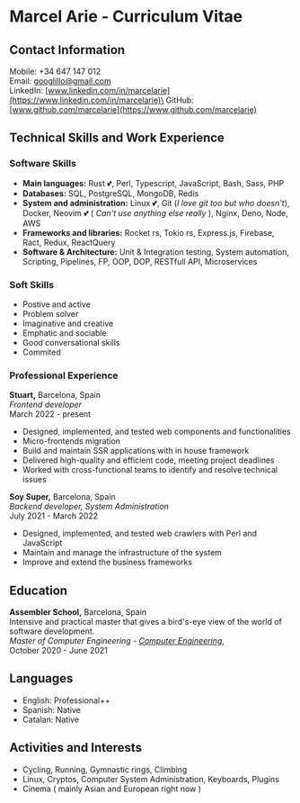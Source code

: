# Marcel Arie - Curriculum Vitae

## Contact Information

Mobile: +34 647 147 012\
Email: [googlillo@gmail.com](mailto:googlillo@gmail.com)\
LinkedIn:
[www.linkedin.com/in/marcelarie](https://www.linkedin.com/in/marcelarie)\
GitHub: [www.github.com/marcelarie](https://www.github.com/marcelarie)

## Technical Skills and Work Experience

### Software Skills

- **Main languages:** Rust 💕, Perl, Typescript, JavaScript, Bash, Sass, PHP
- **Databases:** SQL, PostgreSQL, MongoDB, Redis
- **System and administration:** Linux 💕, Git (_I love git too but who
  doesn't_), Docker, Neovim 💕 ( _Can't use anything else really_ ), Nginx,
  Deno, Node, AWS
- **Frameworks and libraries:** Rocket rs, Tokio rs, Express.js, Firebase,
  Ract, Redux, ReactQuery
- **Software & Architecture:** Unit & Integration testing, System automation,
  Scripting, Pipelines, FP, OOP, DOP, RESTfull API, Microservices

### Soft Skills

- Postive and active
- Problem solver
- Imaginative and creative
- Emphatic and sociable
- Good conversational skills
- Commited

### Professional Experience

**Stuart,** Barcelona, Spain\
_Frontend developer_\
March 2022 - present

- Designed, implemented, and tested web components and functionalities
- Micro-frontends migration
- Build and maintain SSR applications with in house framework
- Delivered high-quality and efficient code, meeting project deadlines
- Worked with cross-functional teams to identify and resolve technical issues

**Soy Super,** Barcelona, Spain\
_Backend developer, System Administration_\
July 2021 - March 2022

- Designed, implemented, and tested web crawlers with Perl and JavaScript
- Maintain and manage the infrastructure of the system
- Improve and extend the business frameworks

## Education

**Assembler School,** Barcelona, Spain\
Intensive and practical master that gives a bird's-eye view of the world of
software development.\
_Master of Computer Engineering -
[Computer Engineering](https://en.assemblerschool.com/home/full-stack-developer-program)_,\
October 2020 - June 2021

## Languages

- English: Professional++
- Spanish: Native
- Catalan: Native

## Activities and Interests

- Cycling, Running, Gymnastic rings, Climbing
- Linux, Cryptos, Computer System Administration, Keyboards, Plugins
- Cinema ( mainly Asian and European right now )
